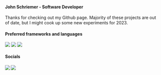 #### John Schriemer - Software Developer

Thanks for checking out my Github page. Majority of these projects are out of date, but I might cook up some new experiments for 2023.

#### Preferred frameworks and languages
<p>
<img src="https://img.shields.io/badge/react%20-%2320232a.svg?&style=for-the-badge&logo=react&logoColor=%2361DAFB">
    <img src="https://img.shields.io/badge/typescript%20-%23007ACC.svg?&style=for-the-badge&logo=typescript&logoColor=white">
    <img src="https://img.shields.io/badge/Figma-F24E1E?style=for-the-badge&logo=figma&logoColor=white" />
</p>

#### Socials
<h5>
  <a style="text-decoration: none;" href="https://www.linkedin.com/in/john-schriemer-7955181a1/"
	target="_blank">
    <img src="https://img.shields.io/badge/LinkedIn-0077B5?style=for-the-badge&logo=linkedin&logoColor=white" />
    </a>
    <a style="text-decoration: none;" href="mailto:jschriem@gmail.com"
	target="_blank">
    <img src="https://img.shields.io/badge/Gmail-D14836?style=for-the-badge&logo=gmail&logoColor=white" />
    </a>
</h5>

